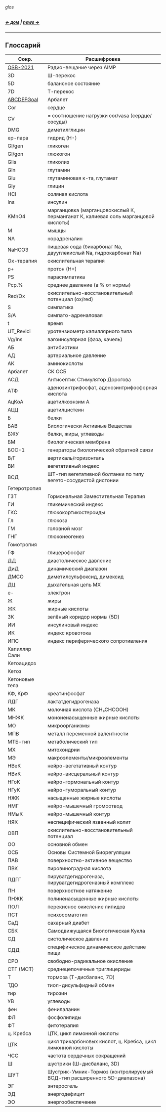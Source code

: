 ###### glos 
##### [← дом](!0SB.md#osb)  | [news →](News.md#news)  


***
## Глоссарий    

|  Сокр. | Расшифровка  |
| --- | --- |
[OSB-2021](OSB-2021.m3u8) | Радио-вещание через AIMP
3D | Ш-перекос
5D | балансное состояние
7D | Т-перекос
[ABCDEFGoal](ABCDEFGoal.md) |  Арбалет
Cor | сердце
CV | = соотношение нагрузки cor/vasa (сердце/сосуды)
DMG | диметилглицин
ep-пара | гидрид (H-)
Gl/gen | гликоген
Gl/gon | глюкогон 
Glis | гликолиз
Gln | глутамин
Glu | глутаминовая к-та, глутамат
Gly | глицин
HCl | соляная кислота
Ins | инсулин
KMnO4 | марганцовка (марганцовокислый К, перманганат К, калиевая соль марганцовой кислоты) 
M | мышцы
NA | норадреналин
NaHCO3| пищевая сода (бикарбонат Na, двууглекислый Na, гидрокарбонат Na) 
Ox-терапия | окислительная терапия
p+ | протон (H+)
PS | парасимпатика
Pср.% | среднее давление (в % от нормы)
Red/Ox | окислительно-восстановительный потенциал (ox/red)
S | симпатика
S/A | симпато-адреналовая
t | время
UT_Revici | уротензиометр капиллярного типа 
Vg/Ins | вагоинсулярная (фаза, качель) 
АБ | антибиотики
АД | артериальное давление
АК | аминокислоты
Арбалет | СК ОСБ
АСД | Антисептик Стимулятор Дорогова
АТФ | аденозинтрифосфат, аденозинтрифосфорная кислота
АцКоА | ацетилкоэнзим А
АЦЦ | ацетилцистеин
Б | белки
БАВ | Биологически Активные Вещества  
БЖУ | белки, жиры, углеводы
БМ | биологическая мембрана
БОС-1 | генераторы биологической обратной связи 
В/Г | вертикаль/горизонталь
ВИ | вегетативный индекс
ВСД | ШТ-тип вегетативной болтанки по типу вегето-сосудистой дистонии
Гетеротропия |
ГЗТ | Гормональная Заместительная Терапия
ГИ | гликемический индекс
ГКС | глюкокортикостероиды
Гл | глюкоза
ГМ | головной мозг
ГНГ | глюконеогенез
Гомотропия |
ГФ | глицерофосфат
ДД | диастолическое давление
ДиД | динамический диапазон
ДМСО | диметилсульфоксид, димексид
ДЦ | дыхательная цепь МХ
е- | электрон
Ж | жиры
ЖК | жирные кислоты
ЗК | зелёный коридор нормы (5D)
ИИ | инсулиновый индекс
ИК | индекс кровотока
ИПС | индекс периферического сопротивления
Капилляр Сали |
Кетоацидоз |
Кетоз |
Кетоновые тела |
КФ, КрФ | креатинфосфат 
ЛДГ | лактатдегидрогеназа  
МК | молочная кислота (CH₃CHCOOH) 
МНЖК | мононенасыщенные жирные кислоты
МО | микроорганизмы
МПВ | металл переменной валентности
МТБ-тип | метаболический тип
МХ | митохондрии
МЭ | макроэлементы/микроэлементы
НВеК | нейро-вегетативный контур
НВиК | нейро-висцеральный контур
НГоК | нейро-гормональный контур
НГуК | нейро-гуморальный контур
НЖК | насыщенные жирные кислоты
НМГ | нейро-мышечный громоотвод
НМыК | нейро-мышечный контур
НЯК | неспецифический язвенный колит
ОВП | окислительно-восстановительный потенциал
ОО | основной обмен
ОСБ | Основы Системной Биорегуляции
ПАВ | поверхностно-активное вещество
ПВК | пировиноградная кислота 
ПДГГ | пируватдегидрогеназа, пируватдегидрогеназный комплекс
ПН | поверхностное натяжение
ПНЖК | полиненасыщенные жирные кислоты
ПОЛ | перекисное окисление липидов
ПСТ | психосоматотип
СаД | сахарный диабет
СБК | Самодвижущаяся Биологическая Кукла
СД | систолическое давление
СДД | специфическое динамическое действие пищи
СРО | свободно-радикальное окисление
СТГ (МСТ) | среднецепочечные триглицериды
Т | тормоза (Т-дисбаланс, 7D)
ТДО | тиол-дисульфидный обмен
тир | тирозин
УВ | углеводы
фен | фенилаланин
ФЛ | фосфолипиды
ФТ | фитотерапия
ц. Кребса | ЦТК, цикл лимонной кислоты
ЦТК | цикл трикарбоновых кислот, ц. Кребса, цикл лимонной кислоты
ЧСС | частота сердечных сокращений
Ш | шустрики (Ш-дисбаланс, 3D)
ШУТ | Шустрик-Умник-Тормоз (контролируемый ВСД-тип расширенного 5D-диапазона)
ЭГ | энтеросгель
ЭД | энергодефицит
ЭО | энергообеспечение